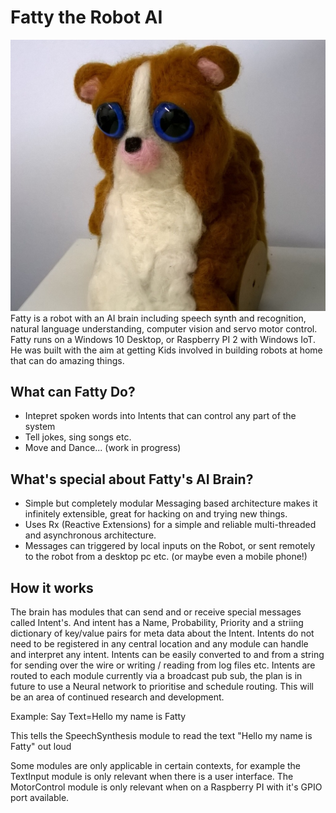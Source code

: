 # Fatty the Robot AI
<img src="docs\fatty.jpg">
Fatty is a robot with an AI brain including speech synth and recognition, natural language understanding, computer vision and servo motor control. 
Fatty runs on a Windows 10 Desktop, or Raspberry PI 2 with Windows IoT. He was built with the aim at getting Kids involved in building robots at home that can do amazing things.

## What can Fatty Do?
* Intepret spoken words into Intents that can control any part of the system
* Tell jokes, sing songs etc.
* Move and Dance... (work in progress)

## What's special about Fatty's AI Brain?
* Simple but completely modular Messaging based architecture makes it infinitely extensible, great for hacking on and trying new things.
* Uses Rx (Reactive Extensions) for a simple and reliable multi-threaded and asynchronous architecture.
* Messages can triggered by local inputs on the Robot, or sent remotely to the robot from a desktop pc etc. (or maybe even a mobile phone!)

## How it works
The brain has modules that can send and or receive special messages called Intent's.
And intent has a Name, Probability, Priority and a striing dictionary of key/value pairs for meta data about the Intent.
Intents do not need to be registered in any central location and any module can handle and interpret any intent.
Intents can be easily converted to and from a string for sending over the wire or writing / reading from log files etc.
Intents are routed to each module currently via a broadcast pub sub, the plan is in future to use a Neural network to prioritise and schedule routing. This will be an area of continued research and development.

Example:
Say Text=Hello my name is Fatty

This tells the SpeechSynthesis module to read the text "Hello my name is Fatty" out loud


Some modules are only applicable in certain contexts, for example the TextInput module is only relevant when there is a user interface. The MotorControl module is only relevant when on a Raspberry PI with it's GPIO port available.
